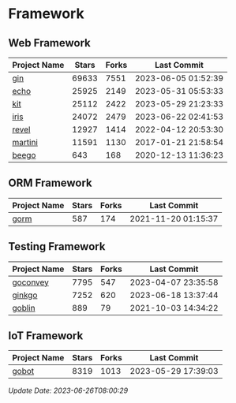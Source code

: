 # Framework

## Web Framework
| Project Name | Stars | Forks | Last Commit |
| ------------ | ----- | ----- | ----------- |
| [gin](https://github.com/gin-gonic/gin) | 69633 | 7551 | 2023-06-05 01:52:39 |
| [echo](https://github.com/labstack/echo) | 25925 | 2149 | 2023-05-31 05:53:33 |
| [kit](https://github.com/go-kit/kit) | 25112 | 2422 | 2023-05-29 21:23:33 |
| [iris](https://github.com/kataras/iris) | 24072 | 2479 | 2023-06-22 02:41:53 |
| [revel](https://github.com/revel/revel) | 12927 | 1414 | 2022-04-12 20:53:30 |
| [martini](https://github.com/go-martini/martini) | 11591 | 1130 | 2017-01-21 21:58:54 |
| [beego](https://github.com/astaxie/beego) | 643 | 168 | 2020-12-13 11:36:23 |

## ORM Framework
| Project Name | Stars | Forks | Last Commit |
| ------------ | ----- | ----- | ----------- |
| [gorm](https://github.com/jinzhu/gorm) | 587 | 174 | 2021-11-20 01:15:37 |

## Testing Framework
| Project Name | Stars | Forks | Last Commit |
| ------------ | ----- | ----- | ----------- |
| [goconvey](https://github.com/smartystreets/goconvey) | 7795 | 547 | 2023-04-07 23:35:58 |
| [ginkgo](https://github.com/onsi/ginkgo) | 7252 | 620 | 2023-06-18 13:37:44 |
| [goblin](https://github.com/franela/goblin) | 889 | 79 | 2021-10-03 14:34:22 |

## IoT Framework
| Project Name | Stars | Forks | Last Commit |
| ------------ | ----- | ----- | ----------- |
| [gobot](https://github.com/hybridgroup/gobot) | 8319 | 1013 | 2023-05-29 17:39:03 |

*Update Date: 2023-06-26T08:00:29*